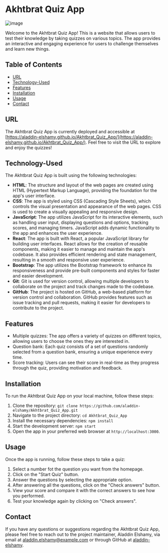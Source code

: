 # Akhtbrat Quiz App

![image](https://github.com/Aladdin-Elshamy/Akhtbrat_Quiz_App/assets/122921299/f2778328-9bf3-4d10-9085-23a8e631b6f5)

Welcome to the Akhtbrat Quiz App! This is a website that allows users to test their knowledge by taking quizzes on various topics. The app provides an interactive and engaging experience for users to challenge themselves and learn new things.

## Table of Contents
- [URL](#URL)
- [Technology-Used](#Technology-Used)
- [Features](#features)
- [Installation](#installation)
- [Usage](#usage)
- [Contact](#contact)

## URL

The Akhtbrat Quiz App is currently deployed and accessible at [https://aladdin-elshamy.github.io/Akhtbrat_Quiz_App/](https://aladdin-elshamy.github.io/Akhtbrat_Quiz_App/). Feel free to visit the URL to explore and enjoy the quizzes!

## Technology-Used

The Akhtbrat Quiz App is built using the following technologies:

- **HTML**: The structure and layout of the web pages are created using HTML (Hypertext Markup Language), providing the foundation for the app's user interface.
- **CSS**: The app is styled using CSS (Cascading Style Sheets), which controls the visual presentation and appearance of the web pages. CSS is used to create a visually appealing and responsive design.
- **JavaScript**: The app utilizes JavaScript for its interactive elements, such as handling user input, displaying questions and options, tracking scores, and managing timers. JavaScript adds dynamic functionality to the app and enhances the user experience.
- **React**: The app is built with React, a popular JavaScript library for building user interfaces. React allows for the creation of reusable components, making it easier to manage and maintain the app's codebase. It also provides efficient rendering and state management, resulting in a smooth and responsive user experience.
- **Bootstrap**: The app utilizes the Bootstrap framework to enhance its responsiveness and provide pre-built components and styles for faster and easier development.
- **Git**: Git is used for version control, allowing multiple developers to collaborate on the project and track changes made to the codebase.
- **GitHub**: The project is hosted on GitHub, a web-based platform for version control and collaboration. GitHub provides features such as issue tracking and pull requests, making it easier for developers to contribute to the project.

## Features

- Multiple quizzes: The app offers a variety of quizzes on different topics, allowing users to choose the ones they are interested in.
- Question bank: Each quiz consists of a set of questions randomly selected from a question bank, ensuring a unique experience every time.
- Score tracking: Users can see their score in real-time as they progress through the quiz, providing motivation and feedback.

## Installation

To run the Akhtbrat Quiz App on your local machine, follow these steps:

1. Clone the repository: `git clone https://github.com/aladdin-elshamy/Akhtbrat_Quiz_App.git`
2. Navigate to the project directory: `cd Akhtbrat_Quiz_App`
3. Install the necessary dependencies: `npm install`
4. Start the development server: `npm start`
5. Open the app in your preferred web browser at `http://localhost:3000`.

## Usage

Once the app is running, follow these steps to take a quiz:

1. Select a number fot the question you want from the homepage.
2. Click on the "Start Quiz" button.
3. Answer the questions by selecting the appropriate option.
4. After answering all the questions, click on the "Check answers" button.
5. View your score and compare it with the correct answers to see how you performed.
6. Test your knowledge again by clicking on "Check answers".


## Contact

If you have any questions or suggestions regarding the Akhtbrat Quiz App, please feel free to reach out to the project maintainer, Aladdin Elshamy, via email at aladdin.elshamy@example.com or through GitHub at [aladdin-elshamy](https://github.com/aladdin-elshamy).


